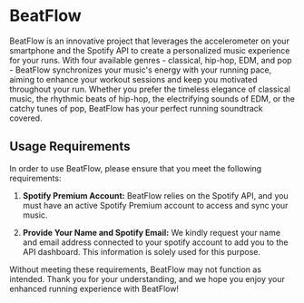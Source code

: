 # BeatFlow
BeatFlow is an innovative project that leverages the accelerometer on your smartphone and the Spotify API to create a personalized music experience for your runs. With four available genres - classical, hip-hop, EDM, and pop - BeatFlow synchronizes your music's energy with your running pace, aiming to enhance your workout sessions and keep you motivated throughout your run. Whether you prefer the timeless elegance of classical music, the rhythmic beats of hip-hop, the electrifying sounds of EDM, or the catchy tunes of pop, BeatFlow has your perfect running soundtrack covered.

## Usage Requirements
In order to use BeatFlow, please ensure that you meet the following requirements:

1. **Spotify Premium Account:** BeatFlow relies on the Spotify API, and you must have an active Spotify Premium account to access and sync your music.

2. **Provide Your Name and Spotify Email:** We kindly request your name and email address connected to your spotify account to add you to the API dashboard. This information is solely used for this purpose.

Without meeting these requirements, BeatFlow may not function as intended. Thank you for your understanding, and we hope you enjoy your enhanced running experience with BeatFlow!

